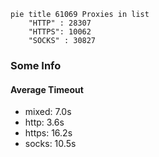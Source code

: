 
```mermaid
pie title 61069 Proxies in list
    "HTTP" : 28307
    "HTTPS": 10062
    "SOCKS" : 30827
```

### Some Info
#### Average Timeout

- mixed: 7.0s
- http: 3.6s
- https: 16.2s
- socks: 10.5s